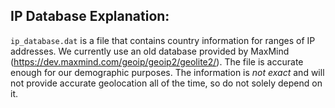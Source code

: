 IP Database Explanation:
------------------------

`ip_database.dat` is a file that contains country information for ranges of IP addresses. We currently use an old database provided by MaxMind (https://dev.maxmind.com/geoip/geoip2/geolite2/). The file is accurate enough for our demographic purposes. The information is _not exact_ and will not provide accurate geolocation all of the time, so do not solely depend on it.